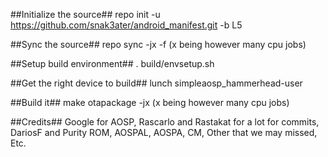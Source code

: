 ##Initialize the source##
repo init -u https://github.com/snak3ater/android_manifest.git -b L5

##Sync the source##
repo sync -jx -f (x being however many cpu jobs)

##Setup build environment##
. build/envsetup.sh

##Get the right device to build##
lunch simpleaosp_hammerhead-user

##Build it##
make otapackage -jx (x being however many cpu jobs)

##Credits##
Google for AOSP, Rascarlo and Rastakat for a lot for commits, DariosF and Purity ROM, AOSPAL, AOSPA, CM, Other that we may missed, Etc.
